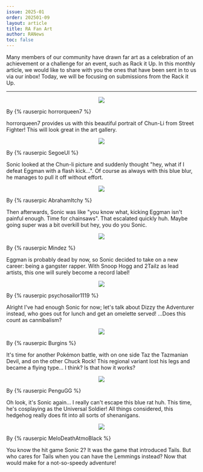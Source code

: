```yaml
---
issue: 2025-01
order: 202501-09
layout: article
title: RA Fan Art
author: RANews
toc: false
---
```


Many members of our community have drawn far art as a celebration of an achievement or a challenge for an event, such as Rack it Up. In this monthly article, we would like to share with you the ones that have been sent in to us via our inbox! Today, we will be focusing on submissions from the Rack it Up.

***

<p align="center">
  <img src="https://github.com/user-attachments/assets/8f6bdaf6-a138-4fd2-9419-e021bb405daa" />
</p>

By {% rauserpic horrorqueen7 %}

horrorqueen7 provides us with this beautiful portrait of Chun-Li from Street Fighter! This will look great in the art gallery.

<p align="center">
  <img src="https://github.com/user-attachments/assets/b78eec83-6733-4f1a-b396-17e6d97a23a5" />
</p>

By {% rauserpic SegoeUI %}

Sonic looked at the Chun-li picture and suddenly thought "hey, what if I defeat Eggman with a flash kick...". Of course as always with this blue blur, he manages to pull it off without effort.

<p align="center">
  <img src="https://github.com/user-attachments/assets/29561008-29f3-4a54-bdc7-c0ed561ac569" />
</p>

By {% rauserpic AbrahamItchy %}

Then afterwards, Sonic was like "you know what, kicking Eggman isn't painful enough. Time for chainsaws". That escalated quickly huh. Maybe going super was a bit overkill but hey, you do you Sonic.

<p align="center">
  <img src="https://github.com/user-attachments/assets/daff9165-636d-46dd-8ab5-f2316464efaa" />
</p>

By {% rauserpic Mindez %}

Eggman is probably dead by now, so Sonic decided to take on a new career: being a gangster rapper. With Snoop Hogg and 2Tailz as lead artists, this one will surely become a record label!

<p align="center">
  <img src="https://github.com/user-attachments/assets/a76706bf-4684-4adf-a874-ff1a55e347a9" />
</p>

By {% rauserpic psychosailor1119 %}

Alright I've had enough Sonic for now; let's talk about Dizzy the Adventurer instead, who goes out for lunch and get an omelette served! ...Does this count as cannibalism?

<p align="center">
  <img src="https://github.com/user-attachments/assets/f4eb81da-bf1c-4bbf-94c1-6094fba1ef13" />
</p>

By {% rauserpic Burgins %}

It's time for another Pokémon battle, with on one side Taz the Tazmanian Devil, and on the other Chuck Rock! This regional variant lost his legs and became a flying type... I think? Is that how it works?

<p align="center">
  <img src="https://github.com/user-attachments/assets/ddfee1cc-8a0b-458a-b817-f6ad25a0a8b0" />
</p>

By {% rauserpic PenguGG %}

Oh look, it's Sonic again... I really can't escape this blue rat huh. This time, he's cosplaying as the Universal Soldier! All things considered, this hedgehog really does fit into all sorts of shenanigans.

<p align="center">
  <img src="https://github.com/user-attachments/assets/528d2536-e087-4454-a9f7-32e8baff8bae" />
</p>

By {% rauserpic MeloDeathAtmoBlack %}

You know the hit game Sonic 2? It was the game that introduced Tails. But who cares for Tails when you can have the Lemmings instead? Now that would make for a not-so-speedy adventure!
